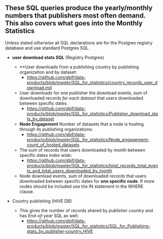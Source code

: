 ## These SQL queries produce the yearly/monthly numbers that publishers most often demand. This also covers what goes into the Monthly Statistics ##

Unless stated *otherwise* all SQL declarations are for the Postgres registry database and use standard Postgres SQL.

* **user download stats SQL** (Registry Postgres)
  * **User downloads from a publishing country by publishing organization and by dataset:
    * https://github.com/gbif/data-products/blob/master/SQL_for_statistics/country_records_user_download.md
  * User downloads for one publisher the download events, sum of downloaded records _for each dataset_ that users downloaded between specific dates.
    * https://github.com/gbif/data-products/blob/master/SQL_for_statistics/Publisher_download_stats_by_dataset
  * **Node Engagement** Number of datasets that a node is hosting through its publishing organizations:
    * https://github.com/gbif/data-products/blob/master/SQL_for_statistics/Node_engagement-count_of_hosted_datasets
  * The sum of records that users downloaded by month between specific dates _index wide_:
    * https://github.com/gbif/data-products/blob/master/SQL_for_statistics/total_records_total_events_and_total_users_downloaded_by_month
  * Node download events, sum of downloaded records that users downloaded between specific dates for **one specific node**. If more nodes should be included use the IN statement in the WHERE clause.
  
* Country publishing (HIVE DB)
  * This gives the number of records shared by _publisher country_ and has _End-of-year_ SQL as well:
    * https://github.com/gbif/data-products/blob/master/SQL_for_statistics/SQL_for_Publishing-stats_by_publisher-country_HIVE
